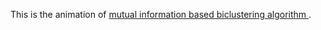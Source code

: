 This is the animation of [mutual information based biclustering algorithm ](https://github.com/lht1949/Animation-for-mutual-information-based-bilustering/blob/main/Animation.pdf).